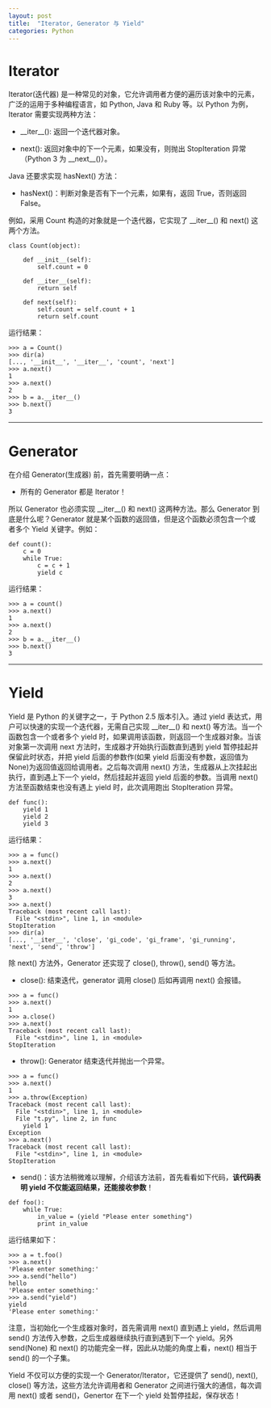 ```yaml
---
layout: post
title:  "Iterator, Generator 与 Yield"
categories: Python 
---
```


# Iterator

Iterator(迭代器) 是一种常见的对象，它允许调用者方便的遍历该对象中的元素，广泛的运用于多种编程语言，如 Python, Java 和 Ruby 等。以 Python 为例，Iterator 需要实现两种方法：

- \_\_iter\_\_(): 返回一个迭代器对象。

- next(): 返回对象中的下一个元素，如果没有，则抛出 StopIteration 异常（Python 3 为 \_\_next\_\_()）。

Java 还要求实现 hasNext() 方法：

- hasNext()：判断对象是否有下一个元素，如果有，返回 True，否则返回 False。

例如，采用 Count 构造的对象就是一个迭代器，它实现了 \_\_iter\_\_() 和 next() 这两个方法。

~~~
class Count(object):

    def __init__(self):
        self.count = 0

    def __iter__(self):
        return self

    def next(self):
        self.count = self.count + 1
        return self.count
~~~

运行结果：

~~~
>>> a = Count()
>>> dir(a)
[..., '__init__', '__iter__', 'count', 'next']
>>> a.next()
1
>>> a.next()
2
>>> b = a.__iter__()
>>> b.next()
3
~~~

--------------

# Generator
 
 在介绍 Generator(生成器) 前，首先需要明确一点：
 
 - 所有的 Generator 都是 Iterator！
 
所以 Generator 也必须实现 \_\_iter\_\_() 和 next() 这两种方法。那么 Generator 到底是什么呢？Generator 就是某个函数的返回值，但是这个函数必须包含一个或者多个 Yield 关键字。例如：
 
~~~
def count():
    c = 0
    while True:
        c = c + 1
        yield c
~~~

运行结果：

~~~
>>> a = count()
>>> a.next()
1
>>> a.next()
2
>>> b = a.__iter__()
>>> b.next()
3
~~~

------------

# Yield

Yield 是 Python 的关键字之一，于 Python 2.5 版本引入。通过 yield 表达式，用户可以快速的实现一个迭代器，无需自己实现 \_\_iter\_\_() 和 next() 等方法。当一个函数包含一个或者多个 yield 时，如果调用该函数，则返回一个生成器对象。当该对象第一次调用 next 方法时，生成器才开始执行函数直到遇到 yield 暂停挂起并保留此时状态，并把 yield 后面的参数作(如果 yield 后面没有参数，返回值为 None)为返回值返回给调用者。之后每次调用 next() 方法，生成器从上次挂起出执行，直到遇上下一个 yield，然后挂起并返回 yield 后面的参数。当调用 next() 方法至函数结束也没有遇上 yield 时，此次调用跑出 StopIteration 异常。

~~~
def func():
    yield 1
    yield 2
    yield 3
~~~

运行结果：

~~~
>>> a = func()
>>> a.next()
1
>>> a.next()
2
>>> a.next()
3
>>> a.next()
Traceback (most recent call last):
  File "<stdin>", line 1, in <module>
StopIteration
>>> dir(a)
[..., '__iter__', 'close', 'gi_code', 'gi_frame', 'gi_running', 'next', 'send', 'throw']
~~~

除 next() 方法外，Generator 还实现了 close(), throw(), send() 等方法。

- close(): 结束迭代，generator 调用 close() 后如再调用 next() 会报错。

~~~
>>> a = func()
>>> a.next()
1
>>> a.close()
>>> a.next()
Traceback (most recent call last):
  File "<stdin>", line 1, in <module>
StopIteration
~~~

- throw(): Generator 结束迭代并抛出一个异常。

~~~
>>> a = func()
>>> a.next()
1
>>> a.throw(Exception)
Traceback (most recent call last):
  File "<stdin>", line 1, in <module>
  File "t.py", line 2, in func
    yield 1
Exception
>>> a.next()
Traceback (most recent call last):
  File "<stdin>", line 1, in <module>
StopIteration
~~~

- send()：该方法稍微难以理解，介绍该方法前，首先看看如下代码，__该代码表明 yield 不仅能返回结果，还能接收参数__！

~~~
def foo():
    while True:
        in_value = (yield "Please enter something")
        print in_value
~~~

运行结果如下：

~~~
>>> a = t.foo()
>>> a.next()
'Please enter something:'
>>> a.send("hello")
hello
'Please enter something:'
>>> a.send("yield")
yield
'Please enter something:'
~~~

注意，当初始化一个生成器对象时，首先需调用 next() 直到遇上 yield，然后调用 send() 方法传入参数，之后生成器继续执行直到遇到下一个 yield。另外 send(None) 和 next() 的功能完全一样，因此从功能的角度上看，next() 相当于 send() 的一个子集。

Yield 不仅可以方便的实现一个 Generator/Iterator，它还提供了 send(), next(), close() 等方法，这些方法允许调用者和 Generator 之间进行强大的通信，每次调用 next() 或者 send()，Genertor 在下一个 yield 处暂停挂起，保存状态！

